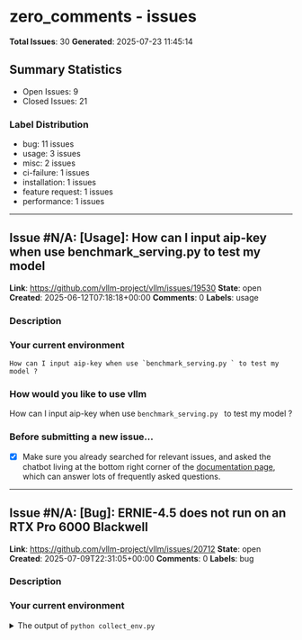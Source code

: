 # zero_comments - issues

**Total Issues**: 30
**Generated**: 2025-07-23 11:45:14

## Summary Statistics

- Open Issues: 9
- Closed Issues: 21

### Label Distribution

- bug: 11 issues
- usage: 3 issues
- misc: 2 issues
- ci-failure: 1 issues
- installation: 1 issues
- feature request: 1 issues
- performance: 1 issues

---

## Issue #N/A: [Usage]: How can I input aip-key when use benchmark_serving.py to test my model

**Link**: https://github.com/vllm-project/vllm/issues/19530
**State**: open
**Created**: 2025-06-12T07:18:18+00:00
**Comments**: 0
**Labels**: usage

### Description

### Your current environment

```text
How can I input aip-key when use `benchmark_serving.py ` to test my model ?
```


### How would you like to use vllm

How can I input aip-key when use `benchmark_serving.py ` to test my model ?


### Before submitting a new issue...

- [x] Make sure you already searched for relevant issues, and asked the chatbot living at the bottom right corner of the [documentation page](https://docs.vllm.ai/en/latest/), which can answer lots of frequently asked questions.

---

## Issue #N/A: [Bug]: ERNIE-4.5 does not run on an RTX Pro 6000 Blackwell

**Link**: https://github.com/vllm-project/vllm/issues/20712
**State**: open
**Created**: 2025-07-09T22:31:05+00:00
**Comments**: 0
**Labels**: bug

### Description

### Your current environment

<details>
<summary>The output of <code>python collect_env.py</code></summary>

```text
$ python collect_env.py
Collecting environment information...
==============================
        System Info
==============================
OS                           : Ubuntu 24.04.2 LTS (x86_64)
GCC version                  : (Ubuntu 13.3.0-6ubuntu2~24.04) 13.3.0
Clang version                : Could not collect
CMake version                : version 3.28.3
Libc version                 : glibc-2.39

==============================
       PyTorch Info
==============================
PyTorch version              : 2.7.0+cu128
Is debug build               : False
CUDA used to build PyTorch   : 12.8
ROCM used to build PyTorch   : N/A

==============================
      Python Environment
==============================
Python version               : 3.12.3 (main, Jun 18 2025, 17:59:45) [GCC 13.3.0] (64-bit runtime)
Python platform              : Linux-6.8.0-62-generic-

[... truncated for brevity ...]

---

## Issue #N/A: [CI Failure]: Plugin Tests (2 GPUs) - models/test_oot_registration.py

**Link**: https://github.com/vllm-project/vllm/issues/20148
**State**: closed
**Created**: 2025-06-26T20:12:49+00:00
**Closed**: 2025-06-27T03:21:05+00:00
**Comments**: 0
**Labels**: ci-failure

### Description

### Name of failing test

`models/test_oot_registration.py::test_oot_registration_embedding`

### Basic information

- [ ] Flaky test
- [x] Can reproduce locally
- [ ] Caused by external libraries (e.g. bug in `transformers`)

### 🧪 Describe the failing test

The `models/test_oot_registration.py::test_oot_registration_embedding` test seems to be failing in CI consistently with a context length OOM

https://buildkite.com/vllm/ci/builds/22737/steps/canvas?sid=0197acae-970a-43ee-9fef-108d8a58da0c#0197acae-98db-423d-8af9-eb4eb401f1b4/212-1320

```
[2025-06-26T16:27:15Z] ERROR 06-26 09:27:15 [core.py:519] ValueError: To serve at least one request with the models's max seq len (8192), (2.63 GiB KV cache is needed, which is larger than the available KV cache memory (1.64 GiB). Based on the available memory, the estimated maximum model length is 5088. Try increasing `gpu_memory_utilization` or decreasing `max_model_len` when initializing the engine.
```

### 📝 History of failing test

Not sure

[... truncated for brevity ...]

---

## Issue #N/A: Error while trying to load phi3 model [Misc]: 

**Link**: https://github.com/vllm-project/vllm/issues/4366
**State**: closed
**Created**: 2024-04-25T13:31:41+00:00
**Closed**: 2024-04-25T13:32:18+00:00
**Comments**: 0
**Labels**: misc

### Description

### Anything you want to discuss about vllm.



Getting the model `Azma-AI/azma-phi-3-mini-3b-128k-250424` from hugging face
config.json: 100%|████████████████████████████████████| 3.43k/3.43k [00:00<00:00, 15.2MB/s]
configuration_phi3.py: 100%|██████████████████████████| 10.4k/10.4k [00:00<00:00, 37.6MB/s]
A new version of the following files was downloaded from https://huggingface.co/microsoft/Phi-3-mini-128k-instruct:
- configuration_phi3.py
. Make sure to double-check they do not contain any added malicious code. To avoid downloading new versions of the code file, you can pin a revision.
Traceback (most recent call last):
  File "/root/.cache/pypoetry/virtualenvs/azma-xS3fZVNL-py3.10/bin/uvicorn", line 8, in <module>
    sys.exit(main())
  File "/root/.cache/pypoetry/virtualenvs/azma-xS3fZVNL-py3.10/lib/python3.10/site-packages/click/core.py", line 1157, in __call__
    return self.main(*args, **kwargs)
  File "/root/.cache/pypoetry/virtualenvs/azma-xS3fZVNL-py3.10/lib

[... truncated for brevity ...]

---

## Issue #N/A: [Installation]: Local environment installation succeeded, Existing docker environment failed log

**Link**: https://github.com/vllm-project/vllm/issues/13574
**State**: closed
**Created**: 2025-02-20T00:46:13+00:00
**Closed**: 2025-02-20T00:46:42+00:00
**Comments**: 0
**Labels**: installation

### Description

### Your current environment

**Local environment:**
- System: Ubuntu 22.04  
- CUDA: 12.4  
- PyTorch: 2.4.0  
- CMake: 2.31.4  
- GCC: 11.4.0  


**Docker environment:**  
- System: Ubuntu 24.04  
- CUDA: 12.6  
- PyTorch: 2.6.0  
- CMake: 2.31.4  
- GCC: 13.3.0 

### How you are installing vllm

Code version: 2025.2.19, main branch  
Local environment:  
- System: Ubuntu 22.04  
- CUDA: 12.4  
- PyTorch: 2.4.0  
- CMake: 2.31.4  
- GCC: 11.4.0  
Compiled and installed successfully using the documentation.

However, errors occurred when attempting to install in the Docker environment:  
**Docker environment:**  
- System: Ubuntu 24.04  
- CUDA: 12.6  
- PyTorch: 2.6.0  
- CMake: 2.31.4  
- GCC: 13.3.0  

### Issues from the Docker environment:
1. Issue: Configured the `nvcc` environment variable, but the folder `/usr/local/cuda-12.6/bin/nvcc` was not found.  
   Solution: 
   Edit `~/.bash_profile` or `~/.bashrc`  
   Modify the configuration to:  
   ```bash
   export PATH=/usr/loca

[... truncated for brevity ...]

---

## Issue #N/A: [Bug]: Engine timeout error due to request step residual

**Link**: https://github.com/vllm-project/vllm/issues/6254
**State**: closed
**Created**: 2024-07-09T09:30:12+00:00
**Closed**: 2024-07-11T13:46:32+00:00
**Comments**: 0
**Labels**: bug

### Description

### Your current environment

```text
Collecting environment information...
PyTorch version: 2.3.0+cu121
Is debug build: False
CUDA used to build PyTorch: 12.1
ROCM used to build PyTorch: N/A

OS: Debian GNU/Linux 11 (bullseye) (x86_64)
GCC version: (Debian 10.2.1-6) 10.2.1 20210110
Clang version: Could not collect
CMake version: version 3.29.2
Libc version: glibc-2.31

Python version: 3.9.2 (default, Feb 28 2021, 17:03:44)  [GCC 10.2.1 20210110] (64-bit runtime)
Python platform: Linux-5.4.143.bsk.8-amd64-x86_64-with-glibc2.31
Is CUDA available: True
CUDA runtime version: 10.0.130
CUDA_MODULE_LOADING set to: LAZY
GPU models and configuration: 
GPU 0: NVIDIA L40
GPU 1: NVIDIA L40
GPU 2: NVIDIA L40
GPU 3: NVIDIA L40

Nvidia driver version: Could not collect
cuDNN version: /usr/lib/x86_64-linux-gnu/libcudnn.so.7.6.0
HIP runtime version: N/A
MIOpen runtime version: N/A
Is XNNPACK available: True

CPU:
Architecture:                    x86_64
CPU op-mode(s):

[... truncated for brevity ...]

---

## Issue #N/A: [Bug]: MiniCPM-o int4

**Link**: https://github.com/vllm-project/vllm/issues/17358
**State**: closed
**Created**: 2025-04-29T08:00:43+00:00
**Closed**: 2025-04-29T18:21:44+00:00
**Comments**: 0
**Labels**: bug

### Description

### Your current environment

jetson orin 64G
vllm 0.8.5


### 🐛 Describe the bug

When i load MiniCPM-o int4 using "dtype": "float16", and "quantization": "gptq". I encounted 


```
File "/usr/local/lib/python3.10/dist-packages/vllm/model_executor/model_loader/loader.py", line 455, in load_model
    loaded_weights = model.load_weights(
  File "/usr/local/lib/python3.10/dist-packages/vllm/model_executor/models/minicpmo.py", line 531, in load_weights
    return loader.load_weights(weights)
  File "/usr/local/lib/python3.10/dist-packages/vllm/model_executor/models/utils.py", line 261, in load_weights
    autoloaded_weights = set(self._load_module("", self.module, weights))
  File "/usr/local/lib/python3.10/dist-packages/vllm/model_executor/models/utils.py", line 222, in _load_module
    yield from self._load_module(prefix,
  File "/usr/local/lib/python3.10/dist-packages/vllm/model_executor/models/utils.py", line 222, in _load_module
    yield from self._load_module(prefix,
  File "/usr/l

[... truncated for brevity ...]

---

## Issue #N/A: The same model cannot be loaded by two different users

**Link**: https://github.com/vllm-project/vllm/issues/2232
**State**: closed
**Created**: 2023-12-21T09:40:34+00:00
**Closed**: 2024-03-23T18:43:12+00:00
**Comments**: 0

### Description

As pointed out here, the way lockfiles are created prevents the second user from loading any models that a previous user has loaded at any point: https://github.com/vllm-project/vllm/issues/2179

This is still an issue with the only workaround being to force-delete the lockfile created by another user.

---

## Issue #N/A: [ERROR] [ -4263953,Not implemented in the current version ] nvmlDeviceGetHandleByPciBusId() This is unlikely to affect the main functionalities of user applications.

**Link**: https://github.com/vllm-project/vllm/issues/2325
**State**: closed
**Created**: 2024-01-03T03:51:15+00:00
**Closed**: 2024-03-28T13:39:31+00:00
**Comments**: 0

### Description

when i run this command:
```
llm = LLM(model="qwen/Qwen-7B-Chat", revision="v1.1.8", trust_remote_code=True,quantization='awq')
```

the error below:
```
WARNING 01-03 11:47:54 config.py:171] awq quantization is not fully optimized yet. The speed can be slower than non-quantized models.
INFO 01-03 11:47:54 llm_engine.py:73] Initializing an LLM engine with config: model='/data/share/rwq/Qwen-7B-Chat', tokenizer='/data/share/rwq/Qwen-7B-Chat', tokenizer_mode=auto, revision=v1.1.8, tokenizer_revision=None, trust_remote_code=True, dtype=torch.float16, max_seq_len=8192, download_dir=None, load_format=auto, tensor_parallel_size=1, quantization=awq, seed=0)
WARNING 01-03 11:47:54 tokenizer.py:79] Using a slow tokenizer. This might cause a significant slowdown. Consider using a fast tokenizer instead.
2024-01-03 11:48:06 [ERROR] [ -4263953,Not implemented in the current version ] nvmlDeviceGetHandleByPciBusId() This is unlikely to affect the main functionalities of user applications.

[... truncated for brevity ...]

---

## Issue #N/A: 1

**Link**: https://github.com/vllm-project/vllm/issues/2575
**State**: closed
**Created**: 2024-01-24T08:25:18+00:00
**Closed**: 2024-01-24T08:25:33+00:00
**Comments**: 0

### Description

No description provided.

---

## Issue #N/A: Setting up CodeGen for vllm but getting error "KeyError: 'transformer.h.0.attn.causal_mask'"

**Link**: https://github.com/vllm-project/vllm/issues/1981
**State**: closed
**Created**: 2023-12-08T05:07:27+00:00
**Closed**: 2024-03-25T10:26:43+00:00
**Comments**: 0

### Description

I have created a new 'codegen' adaptor for vllm but am getting the error "KeyError: 'transformer.h.0.attn.causal_mask'" when trying to do my first test. Need help to find and fix the issue.

Exception:
INFO 12-08 05:00:54 llm_engine.py:73] Initializing an LLM engine with config: model='Salesforce/codegen-350M-mono', tokenizer='Salesforce/codegen-350M-mono', tokenizer_mode=auto, revision=None, tokenizer_revision=None, trust_remote_code=False, dtype=torch.float16, max_seq_len=2048, download_dir=None, load_format=auto, tensor_parallel_size=1, quantization=None, seed=0)
Special tokens have been added in the vocabulary, make sure the associated word embeddings are fine-tuned or trained.
Traceback (most recent call last):
  File "/content/drive/MyDrive/Workspace/vllm-main/./examples/offline_inference.py", line 14, in <module>
    llm = LLM(model="Salesforce/codegen-350M-mono")
  File "/usr/local/lib/python3.10/dist-packages/vllm/entrypoints/llm.py", line 93, in __init__
    self.llm

[... truncated for brevity ...]

---

## Issue #N/A: [Bug]: `samplers/test_logprobs.py` fail on H100

**Link**: https://github.com/vllm-project/vllm/issues/6408
**State**: closed
**Created**: 2024-07-13T04:13:43+00:00
**Closed**: 2024-07-15T17:14:50+00:00
**Comments**: 0
**Labels**: bug

### Description

### Your current environment

```text
Collecting environment information...
PyTorch version: 2.3.0+cu121
Is debug build: False
CUDA used to build PyTorch: 12.1
ROCM used to build PyTorch: N/A

OS: Ubuntu 22.04.4 LTS (x86_64)
GCC version: (Ubuntu 11.4.0-1ubuntu1~22.04) 11.4.0
Clang version: Could not collect
CMake version: version 3.29.5
Libc version: glibc-2.35

Python version: 3.11.9 | packaged by conda-forge | (main, Apr 19 2024, 18:36:13) [GCC 12.3.0] (64-bit runtime)
Python platform: Linux-5.15.0-107-generic-x86_64-with-glibc2.35
Is CUDA available: True
CUDA runtime version: Could not collect
CUDA_MODULE_LOADING set to: LAZY
GPU models and configuration: 
GPU 0: NVIDIA H100 80GB HBM3
GPU 1: NVIDIA H100 80GB HBM3
GPU 2: NVIDIA H100 80GB HBM3
GPU 3: NVIDIA H100 80GB HBM3
GPU 4: NVIDIA H100 80GB HBM3
GPU 5: NVIDIA H100 80GB HBM3
GPU 6: NVIDIA H100 80GB HBM3
GPU 7: NVIDIA H100 80GB HBM3

Nvidia driver version: 550.54.15
cuDNN version: Probably one of the fo

[... truncated for brevity ...]

---

## Issue #N/A: [Bug]: fp8 w8a8 quantized Qwen2.5-VL hits AssertionError

**Link**: https://github.com/vllm-project/vllm/issues/17595
**State**: open
**Created**: 2025-05-02T16:54:40+00:00
**Comments**: 0
**Labels**: bug

### Description

### Your current environment

vLLM v0.8.4 on Tesla L40S.

### 🐛 Describe the bug

See also these closed issues: #7550 #15264

```
ERROR 05-02 09:48:39 [engine.py:160] AssertionError()
ERROR 05-02 09:48:39 [engine.py:160] Traceback (most recent call last):
ERROR 05-02 09:48:39 [engine.py:160]   File "/usr/local/lib/python3.12/dist-packages/vllm/engine/multiprocessing/engine.py", line 158, in start
ERROR 05-02 09:48:39 [engine.py:160]     self.run_engine_loop()
ERROR 05-02 09:48:39 [engine.py:160]   File "/usr/local/lib/python3.12/dist-packages/vllm/engine/multiprocessing/engine.py", line 221, in run_engine_loop
ERROR 05-02 09:48:39 [engine.py:160]     request_outputs = self.engine_step()
ERROR 05-02 09:48:39 [engine.py:160]                       ^^^^^^^^^^^^^^^^^^
ERROR 05-02 09:48:39 [engine.py:160]   File "/usr/local/lib/python3.12/dist-packages/vllm/engine/multiprocessing/engine.py", line 247, in engine_step
ERROR 05-02 09:48:39 [engine.py:160]     raise e
ERROR 05-02 09:48:39 [engin

[... truncated for brevity ...]

---

## Issue #N/A: [Bug]: 使用qwen2.5-omni对音频识别，cpu会被打满。

**Link**: https://github.com/vllm-project/vllm/issues/19552
**State**: open
**Created**: 2025-06-12T12:40:34+00:00
**Comments**: 0
**Labels**: bug

### Description

### Your current environment

<details>
<summary>The output of <code>python collect_env.py</code></summary>

```text
vllm serve Qwen2.5-Omni-3B --dtype bfloat16 --gpu_memory_utilization=0.9 --tensor-parallel-size 1 --swap-space 0

A800机器，80G显存，cpu200核。
```

</details>


### 🐛 Describe the bug

调用推理服务，发现cpu利用率达到99%。会支持将audio的处理放在gpu里吗？

### Before submitting a new issue...

- [x] Make sure you already searched for relevant issues, and asked the chatbot living at the bottom right corner of the [documentation page](https://docs.vllm.ai/en/latest/), which can answer lots of frequently asked questions.

---

## Issue #N/A: [Question][Schedule] vLLM cannot schedule a whole sequence group but can schedule some of its sequences

**Link**: https://github.com/vllm-project/vllm/issues/1423
**State**: closed
**Created**: 2023-10-20T03:00:13+00:00
**Closed**: 2024-03-13T11:40:25+00:00
**Comments**: 0

### Description

As the [paper](https://arxiv.org/pdf/2309.06180.pdf) wrote,

> The sequences within one sequence group are always preempted or rescheduled together due to potential memory sharing across those sequences.

In such a condition:

* **Total** GPU memory is not enough to hold a sequence group
* **Total** GPU memory is enough to hold some of sequences in that group

This may happen in sequence groups with a large size. According to the paper, this sequence group would not be scheduled, and the scheduler would be **stuck**.

Would the following method be better for availability while still utilizing the advantage of memory sharing:

* First, try scheduling a sequence group.
* If all sequence groups to be scheduled can not fit in GPU memory, select one sequence group and schedule as many sequences of this group.

---

## Issue #N/A: [Misc]: RoPE vs Sliding Windows

**Link**: https://github.com/vllm-project/vllm/issues/12328
**State**: closed
**Created**: 2025-01-22T19:44:02+00:00
**Closed**: 2025-02-17T16:33:46+00:00
**Comments**: 0
**Labels**: misc

### Description

Hi,

As context lengths increase, it looks like different models are going about it in different ways. For example, Qwen uses a sliding window in their config.json file while Llama uses RoPE.

I was curious how they work in contrast with each other, if they can be combined, what types of RoPE scaling exist, and how all of these parameters can be optimized separately or in conjunction with each other.

I am also curious how setting the `--rope-scaling` and `--rope-theta` interacts with the configs if it is already set or using sliding windows. I can't find too much information regarding the combination of all of these settings so any help would be awesome.



```json
{
  "architectures": [
    "Qwen2ForCausalLM"
  ],
  "attention_dropout": 0.0,
  "bos_token_id": 151643,
  "eos_token_id": 151645,
  "hidden_act": "silu",
  "hidden_size": 5120,
  "initializer_range": 0.02,
  "intermediate_size": 27648,
  "max_position_embeddings": 32768,
  "max_window_layers": 70,
  "model_type": "qwen2",


[... truncated for brevity ...]

---

## Issue #N/A: [Bug]: make `test_openai_schema.py` pass, enable it in CI

**Link**: https://github.com/vllm-project/vllm/issues/18162
**State**: closed
**Created**: 2025-05-14T18:04:12+00:00
**Closed**: 2025-05-22T18:34:07+00:00
**Comments**: 0
**Labels**: bug

### Description

This is a follow up to PR #17664 and issues like #17037 and #17038.

As of the time of this writing, the only sub-test in `tests/entrypoints/openai/test_openai_schema.py` that consistently fails is `POST /tokenize` caused by https://github.com/vllm-project/vllm/blob/98ea35601cdb34fdd618f965e7bcc3cb02a677fc/vllm/entrypoints/chat_utils.py#L1083 when `part_type` is `"file"`. The expected response is 200 as documented by the OpenAPI spec.

How should we make this test pass? This is a requirement to eventually enabling the test in CI by removing `--ignore=entrypoints/openai/test_openai_schema.py` in `test-pipeline.yaml`.

<details>

```
============================================================================================ FAILURES =============================================================================================
_____________________________________________________________________ test_openapi_stateless (verbose_name='POST /tokenize') _______________________________________

[... truncated for brevity ...]

---

## Issue #N/A: [Bug]: minicpmv2.6 BNB in-flight quantization error

**Link**: https://github.com/vllm-project/vllm/issues/9914
**State**: closed
**Created**: 2024-11-01T11:07:42+00:00
**Closed**: 2024-11-04T03:36:42+00:00
**Comments**: 0
**Labels**: bug

### Description

### Your current environment

### Model Input Dumps

_No response_

### 🐛 Describe the bug

After merging https://github.com/vllm-project/vllm/pull/9891 , I tried the in-flight quantization with minicpmv and encountered the following error:

```shell
[rank0]:   File "/vllm/vllm/model_executor/model_loader/loader.py", line 1105, in _load_weights
[rank0]:     model.load_weights(qweight_iterator)
[rank0]:   File "/vllm/vllm/model_executor/models/minicpmv.py", line 634, in load_weights
[rank0]:     param = params_dict[name]
[rank0]: KeyError: 'vpm.encoder.layers.0.mlp.fc1.weight'
Loading safetensors checkpoint shards:   0% Completed | 0/4 [00:00<?, ?it/s]
```



## Reproduce code

```python 
MODEL_NAME = "openbmb/MiniCPM-V-2_6"
llm = LLM(
    model=MODEL_NAME,
    trust_remote_code=True,
    tensor_parallel_size=1,
    gpu_memory_utilization=0.7,
    quantization="bitsandbytes",
    load_format="bitsandbytes",
)
```

 It seems `mllama` has the same issue.

[... truncated for brevity ...]

---

## Issue #N/A: Seeing similar latency for output len=1 and output len=128. Is something wrong with benchmark latency script?

**Link**: https://github.com/vllm-project/vllm/issues/1805
**State**: closed
**Created**: 2023-11-28T01:44:42+00:00
**Closed**: 2024-03-25T09:45:40+00:00
**Comments**: 0

### Description

Hi I'm trying to benchmark Llama 7B's latency using [benchmark_latency.py](https://github.com/vllm-project/vllm/blob/main/benchmarks/benchmark_latency.py) script but I'm seeing similar latency for output len=1 and output len=128 which makes no sense


Within the script I changed the `model_max_len=2000` because that's the input len I want to benchmark with. Here's the commands I used with vllm 0.2.0 on g5.12xlarge (4 A10G GPUs) on AWS

```
python3 benchmark_latency.py --model "meta-llama/Llama-2-7b-hf" --input-len 2000 --output-len 128 -tp 4 --num-iters 10 --batch-size 1
```
gives 462ms

and 
```
python3 benchmark_latency.py --model "meta-llama/Llama-2-7b-hf" --input-len 2000 --output-len 1 -tp 4 --num-iters 10 --batch-size 1
```
gives 459 ms

I would expect output len=1 latency to be much lower than that of output len=128. Can someone please help me understand this?

---

## Issue #N/A: [Bug]: InternVL2-2B outputs gibberish with tensor parallel inference

**Link**: https://github.com/vllm-project/vllm/issues/8017
**State**: closed
**Created**: 2024-08-30T03:32:21+00:00
**Closed**: 2024-09-02T15:48:57+00:00
**Comments**: 0
**Labels**: bug

### Description

### Your current environment

<details>
<summary>The output of `python collect_env.py`</summary>

```text
Your output of `python collect_env.py` here
```

</details>


### 🐛 Describe the bug

**Reproduce**
- Just run `examples/offline_inference_vision_language.py` with `tensor_parallel_size=2`.
- The inference with `tensor_parallel_size=1` works normally.

**Outputs**
```
Processed prompts: 100%|████████████████████████████████████████| 1/1 [00:01<00:00,  1.52s/it, est. speed input: 1192.65 toks/s, output: 26.96 toks/s]
1.
1.
1/2
3/2
1
  for example
�2/定有了一个iSA诉快的队/纳厄/否化，4.
INFO 08-30 03:22:42 multiproc_worker_utils.py:136] Terminating local vLLM worker processes
(VllmWorkerProcess pid=9476) INFO 08-30 03:22:42 multiproc_worker_utils.py:237] Worker exiting
```

**The root issue**
- This is broken by the `split_qkv` function for `internlm2` backbone introduced in #7187 to make compatible with awq model.

### Before submitting a new issue...

- [X] Ma

[... truncated for brevity ...]

---

## Issue #N/A: BUG python -m vllm.entrypoints.openai.api_server --model /workspace/api/models/Qwen/Qwen-7B-Chat/ --trust-remote-code  vllm==0.2.2 torch2.1.0+cuda118

**Link**: https://github.com/vllm-project/vllm/issues/1738
**State**: closed
**Created**: 2023-11-21T10:03:52+00:00
**Closed**: 2023-11-23T01:00:33+00:00
**Comments**: 0

### Description

Traceback (most recent call last):
  File "/usr/lib/python3.8/runpy.py", line 185, in _run_module_as_main
    mod_name, mod_spec, code = _get_module_details(mod_name, _Error)
  File "/usr/lib/python3.8/runpy.py", line 111, in _get_module_details
    __import__(pkg_name)
  File "/usr/local/lib/python3.8/dist-packages/vllm/__init__.py", line 3, in <module>
    from vllm.engine.arg_utils import AsyncEngineArgs, EngineArgs
  File "/usr/local/lib/python3.8/dist-packages/vllm/engine/arg_utils.py", line 6, in <module>
    from vllm.config import (CacheConfig, ModelConfig, ParallelConfig,
  File "/usr/local/lib/python3.8/dist-packages/vllm/config.py", line 9, in <module>
    from vllm.utils import get_cpu_memory
  File "/usr/local/lib/python3.8/dist-packages/vllm/utils.py", line 8, in <module>
    from vllm import cuda_utils
ImportError: libcudart.so.12: cannot open shared object file: No such file or directory






Traceback (most recent call last):
  File "/usr/lib/pyth

[... truncated for brevity ...]

---

## Issue #N/A: [Usage]:

**Link**: https://github.com/vllm-project/vllm/issues/19272
**State**: closed
**Created**: 2025-06-06T11:13:15+00:00
**Closed**: 2025-06-06T12:47:25+00:00
**Comments**: 0
**Labels**: usage

### Description

### Your current environment

```text
The output of `python collect_env.py`
```


### How would you like to use vllm

I want to run inference of a [specific model](put link here). I don't know how to integrate it with vllm.
i use 'vllm sever' run Qwen3


### Before submitting a new issue...

- [x] Make sure you already searched for relevant issues, and asked the chatbot living at the bottom right corner of the [documentation page](https://docs.vllm.ai/en/latest/), which can answer lots of frequently asked questions.

---

## Issue #N/A: [Usage]: missing latest tag from cpu docker registry

**Link**: https://github.com/vllm-project/vllm/issues/19869
**State**: closed
**Created**: 2025-06-19T14:40:17+00:00
**Closed**: 2025-06-23T21:15:38+00:00
**Comments**: 0
**Labels**: usage

### Description

### Your current environment

‘latest’ tag is missing from https://gallery.ecr.aws/q9t5s3a7/vllm-cpu-release-repo,  which requires having to keep changing the image manually on every release.

we expect the CI/CD not only to create a versioned tag, but also to tag latest once a new release is out.

### How would you like to use vllm

I want to run inference


### Before submitting a new issue...

- [x] Make sure you already searched for relevant issues, and asked the chatbot living at the bottom right corner of the [documentation page](https://docs.vllm.ai/en/latest/), which can answer lots of frequently asked questions.

---

## Issue #N/A: [Feature]: vllm torch nightly package not in sync issues

**Link**: https://github.com/vllm-project/vllm/issues/18772
**State**: open
**Created**: 2025-05-27T17:30:17+00:00
**Comments**: 0
**Labels**: feature request

### Description

### 🚀 The feature, motivation and pitch

When a new pip package is included, and if it's imported by the tests that runs in both regular vllm ci and torch-nightly, the torch-nightly failed due to no module found.

Currently we have seperate txt file torch_nightly_test.txt to track the dependency, and vllm ci uses test.txt which is generated by test.in. The reason we set it in this way bc some dependency there has strict dependency on pytorch stable, and install them override the pytorch nightly setup.


## Proposal
One proposal is set up a  test_isolate_requirement.in, and move all non-pytorch-stable-dependent packages into the test_isolate_requirement.in, and lket test.in depends on that

when contributor wants to add a dependency -> if its not depends on pytorch stable, added it to test_isolate_requirement.in, generate both torch_nightly_test.txt and test.txt



### Alternatives

keep track of the dependency

### Additional context

n

### Before submitting a new issue...

- [x] Make

[... truncated for brevity ...]

---

## Issue #N/A: [Performance]: Severe performance drop on 1x A100 80GB with Qwen3-14B-AWQ at >1 concurrency (v0.9.1)

**Link**: https://github.com/vllm-project/vllm/issues/20469
**State**: open
**Created**: 2025-07-04T05:53:42+00:00
**Comments**: 0
**Labels**: performance

### Description

### Report of performance regression

![Image](https://github.com/user-attachments/assets/7dce9a2b-327d-49c2-acfe-9bc12cb2f6a7)

We observed a significant drop in output tokens per second when serving Qwen/Qwen3-14B-AWQ on a single A100 80GB GPU using vLLM v0.9.1 with --max-model-len 16384.

At concurrency=1, the model achieves ~52 output tokens per second. However, this drops sharply to ~12 at concurrency=5 and ~3 at concurrency=25. This performance is comparable to or worse than a 2x A30 setup, and significantly below the 2x A100 80GB (TP=2) configuration, which maintains stable output tokens per second (~38) across all concurrency levels.

In addition, Time-To-First-Token (TTFT) is already high at concurrency=1 (~3345 ms) and increases substantially with concurrency, reaching over 34 seconds at concurrency=25. In contrast, the 2x A100 setup maintains TTFT around ~100 ms across all levels.

vLLM reports a supported max concurrency of 26 for this configuration, so we expected it to ha

[... truncated for brevity ...]

---

## Issue #N/A: Any plan to support paged attention for prefill?

**Link**: https://github.com/vllm-project/vllm/issues/1598
**State**: closed
**Created**: 2023-11-09T03:48:47+00:00
**Closed**: 2023-11-13T03:20:32+00:00
**Comments**: 0

### Description

First of all, thank you for the great work and the recent integration for the paged-flash attention v2 kernel!

I am wondering if there is any plan to support paged attention for prefill, which can compute multiple tokens in each batch in parallel (like flash_attn_with_kvcache did). I did a quick check over the codebase and found it seems that paged_attention_v2_kernel expects one token for each request.

In some cases like speculative decoding and chunked prefill, it would be ideal to compute multiple tokens in each request in parallel. 

---

## Issue #N/A: [Bug]: V1 on AMD MI300A complains that cupy is not present

**Link**: https://github.com/vllm-project/vllm/issues/17875
**State**: open
**Created**: 2025-05-09T03:05:36+00:00
**Comments**: 0
**Labels**: bug

### Description

### Your current environment

<details>
<summary>The output of <code>python collect_env.py</code></summary>

```text
INFO 05-08 23:02:38 [__init__.py:239] Automatically detected platform rocm.
Collecting environment information...
PyTorch version: 2.7.0a0+git295f2ed
Is debug build: False
CUDA used to build PyTorch: N/A
ROCM used to build PyTorch: 6.4.43482-0f2d60242

OS: Ubuntu 22.04.5 LTS (x86_64)
GCC version: (Ubuntu 11.4.0-1ubuntu1~22.04) 11.4.0
Clang version: 19.0.0git (https://github.com/RadeonOpenCompute/llvm-project roc-6.4.0 25133 c7fe45cf4b819c5991fe208aaa96edf142730f1d)
CMake version: version 3.31.6
Libc version: glibc-2.35

Python version: 3.12.10 (main, Apr  9 2025, 08:55:05) [GCC 11.4.0] (64-bit runtime)
Python platform: Linux-4.18.0-553.47.1.1toss.t4.x86_64-x86_64-with-glibc2.35
Is CUDA available: True
CUDA runtime version: Could not collect
CUDA_MODULE_LOADING set to: LAZY
GPU models and configuration: AMD Instinct MI300A (gfx942:sramecc+:xnack-)
Nvidia driver version: C

[... truncated for brevity ...]

---

## Issue #N/A: Profile memory usage

**Link**: https://github.com/vllm-project/vllm/issues/59
**State**: closed
**Created**: 2023-05-03T06:00:44+00:00
**Closed**: 2023-05-19T17:35:45+00:00
**Comments**: 0

### Description

No description provided.

---

## Issue #N/A: [New Model]: OpenGVLab/VideoChat-Flash-Qwen2_5-7B_InternVideo2-1B

**Link**: https://github.com/vllm-project/vllm/issues/18201
**State**: open
**Created**: 2025-05-15T12:27:21+00:00
**Comments**: 0

### Description

### The model to consider.

Hey, I want to make a request for adding a new model [OpenGVLab/VideoChat-Flash-Qwen2_5-7B_InternVideo2-1B](https://huggingface.co/OpenGVLab/VideoChat-Flash-Qwen2_5-7B_InternVideo2-1B). Thank you!

### The closest model vllm already supports.

The closest model vllm already supports would be https://github.com/vllm-project/vllm/blob/main/vllm/model_executor/models/llava_onevision.py. 

### What's your difficulty of supporting the model you want?

New processor. 1B InternVL vision processor. 
Also 16 tokens for a frame that's something I really want to test using vllm. 

from official Huggingface model card: "_VideoChat-Flash-Qwen2_5-7B_InternVideo2-1B is constructed upon InternVideo2-1B and Qwen2.5-7B, employing only **16 tokens per frame**. By leveraging Yarn to extend the context window to 128k (Qwen2's native context window is 32k), our model supports input sequences of up to approximately **10,000 frames.**_"

Thank you!

### Before submitting a new issu

[... truncated for brevity ...]

---

## Issue #N/A: [Bug]: Enable cutom_op of rotary_embedding goes error for Qwen3-4B

**Link**: https://github.com/vllm-project/vllm/issues/21101
**State**: open
**Created**: 2025-07-17T07:45:23+00:00
**Comments**: 0
**Labels**: bug

### Description

### Your current environment

torch   version  2.7.1
vllm version 0.9.2rc2.dev304+g28a6d5423.cu124 compile myself depends on newset mast.

### 🐛 Describe the bug

I modify vllm/config.py to enable rotary_embedding op to enable custom_op.
modify:
--- a/vllm/config.py
+++ b/vllm/config.py
@@ -4624,6 +4624,7 @@ class VllmConfig:
             not self.model_config.enforce_eager:
             # By default, V1 uses piecewise CUDA graphs. If full_cuda_graph
             # is set to True, full CUDA graphs will be used.
+            self.compilation_config.custom_ops=["none","+rotary_embedding”]

run for Qwen3-4B for v1 mode torch.compile. return error as follows:
ERROR 07-17 15:36:30 [core.py:592]   File "/root/.virtualenvs/torch-env/lib/python3.10/site-packages/torch/fx/graph.py", line 1172, in erase_node
ERROR 07-17 15:36:30 [core.py:592]     raise RuntimeError(
ERROR 07-17 15:36:30 [core.py:592] torch._inductor.exc.InductorError: RuntimeError: Tried to erase Node getitem_4 but it still had 

[... truncated for brevity ...]

---

